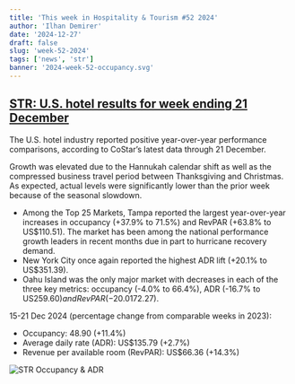 ```yaml
---
title: 'This week in Hospitality & Tourism #52 2024'
author: 'Ilhan Demirer'
date: '2024-12-27'
draft: false
slug: 'week-52-2024'
tags: ['news', 'str']
banner: '2024-week-52-occupancy.svg'
---
```


## [STR: U.S. hotel results for week ending 21 December](https://str.com/press-release/us-hotel-results-week-ending-21-december)

The U.S. hotel industry reported positive year-over-year performance comparisons, according to CoStar’s latest data through 21 December.

Growth was elevated due to the Hannukah calendar shift as well as the compressed business travel period between Thanksgiving and Christmas. As expected, actual levels were significantly lower than the prior week because of the seasonal slowdown.

- Among the Top 25 Markets, Tampa reported the largest year-over-year increases in occupancy (+37.9% to 71.5%) and RevPAR (+63.8% to US$110.51). The market has been among the national performance growth leaders in recent months due in part to hurricane recovery demand.
- New York City once again reported the highest ADR lift (+20.1% to US$351.39).
- Oahu Island was the only major market with decreases in each of the three key metrics: occupancy (-4.0% to 66.4%), ADR (-16.7% to US$259.60) and RevPAR (-20.0% to US$172.27).

15-21 Dec 2024 (percentage change from comparable weeks in 2023):

- Occupancy: 48.90 (+11.4%)
- Average daily rate (ADR): US$135.79 (+2.7%)
- Revenue per available room (RevPAR): US$66.36 (+14.3%)

![STR Occupancy & ADR](/images/blogimages/2024-week-52-occupancy.svg)
